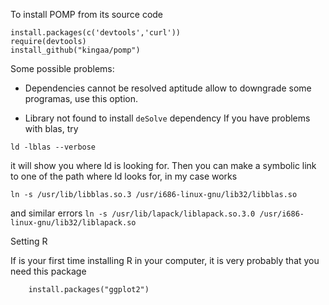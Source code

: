 To install POMP from its source code

    install.packages(c('devtools','curl'))
    require(devtools)
    install_github("kingaa/pomp")


Some possible problems:

- Dependencies cannot be resolved
aptitude allow to downgrade some programas, use this option.

- Library not found to install `deSolve` dependency
If you have problems with blas, try

`ld -lblas --verbose`

it will show you where ld is looking for. Then you can make a 
symbolic link to one of the path where ld looks for, in my case works

`ln -s /usr/lib/libblas.so.3 /usr/i686-linux-gnu/lib32/libblas.so`

and similar errors
`ln -s /usr/lib/lapack/liblapack.so.3.0 /usr/i686-linux-gnu/lib32/liblapack.so`

Setting R 

If is your first time installing R in your computer, it is very probably that you need this package

        install.packages("ggplot2")
        
